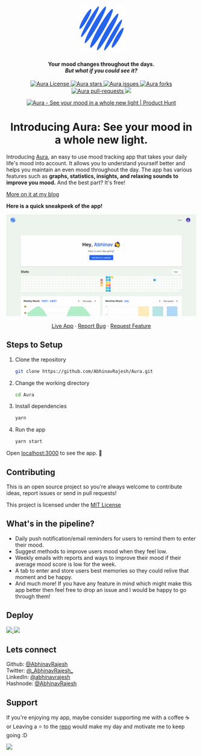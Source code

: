 <p align="center">
  <a href="https://aura-ar.vercel.app/">
    <img alt="Aura" src="public/logo192.png" width="125" />
  </a>
</p>

<h4 align="center">Your mood changes throughout the days. <br /><i>But what if you could see it?</i></h4>

<p align="center">
<a href="https://github.com/AbhinavRajesh/Aura/blob/main/LICENSE" target="blank">
<img src="https://img.shields.io/github/license/abhinavrajesh/aura?style=flat-square" alt="Aura License" />
</a>
<a href="https://github.com/abhinavrajesh/aura/stargazers" target="blank">
<img src="https://img.shields.io/github/stars/abhinavrajesh/aura?style=flat-square" alt="Aura stars"/>
</a>
<a href="https://github.com/abhinavrajesh/aura/issues" target="blank">
<img src="https://img.shields.io/github/issues/abhinavrajesh/aura?style=flat-square" alt="Aura issues"/>
</a>
<a href="https://github.com/abhinavrajesh/aura/fork" target="blank">
<img src="https://img.shields.io/github/forks/abhinavrajesh/aura?style=flat-square" alt="Aura forks"/>
</a>
<a href="https://github.com/abhinavrajesh/aura/pulls" target="blank">
<img src="https://img.shields.io/github/issues-pr/abhinavrajesh/aura?style=flat-square" alt="Aura pull-requests"/>
</a>
<a href="https://twitter.com/intent/tweet?text=Checkout%20aura-ar.vercel.app%20by%20%40AbhinavRajesh%0AAn%20easy%20to%20use%20mood%20tracking%20app%20that%20takes%20your%20daily%20life%20mood%20into%20account.%20It%20allows%20you%20to%20understand%20yourself%20better.%20The%20app%20has%20various%20feature%20such%20as%20graphs%2C%20statistics%2C%20and%20relaxing%20sound%20and%20much%20more!%0A%23DEVCommunity"><img src="https://img.shields.io/twitter/url?label=Share%20on%20Twitter&style=social&url=https%3A%2F%2Fgithub.com%2Fabhinavrajesh%2Faura"></a>

</p>
<p align="center">
<a
   href="https://www.producthunt.com/posts/aura-b260f046-6bf7-439f-8cd7-8521db48ae46?utm_source=badge-featured&utm_medium=badge&utm_souce=badge-aura-b260f046-6bf7-439f-8cd7-8521db48ae46"
   target="_blank"
   rel="noopener noreferrer"
>
   <img
      src="https://api.producthunt.com/widgets/embed-image/v1/featured.svg?post_id=306462&theme=dark"
      alt="Aura - See your mood in a whole new light | Product Hunt"
      style="width: 250px; height: 54px;"
      width="250"
      height="54"
   />
</a>
</p>
<h1 align="center">Introducing Aura: See your mood in a whole new light.</h1>

Introducing [Aura](https://aura-ar.vercel.app), an easy to use mood tracking app that takes your daily life's mood into account. It allows you to understand yourself better and helps you maintain an even mood throughout the day. The app has various features such as **graphs, statistics, insights, and relaxing sounds to improve you mood.** And the best part? It's free!

<a href="https://blog.abhinavrajesh.com/introducing-aura-see-your-mood-in-a-whole-new-light" target="_blank" rel="noopener noreferrer">More on it at my blog</a>

<b>Here is a quick sneakpeek of the app!</b>

<p align="center"><img src="src/assets/AddToCalendar.gif" alt="Aura gif" width="550" /></p>

<p align="center">
    <a href="https://aura-ar.vercel.app/" target="blank">Live App</a>
    ·
    <a href="https://github.com/abhinavrajesh/aura/issues/new/choose">Report Bug</a>
    ·
    <a href="https://github.com/abhinavrajesh/aura/issues/new/choose">Request Feature</a>
</p>

## Steps to Setup

1. Clone the repository

   ```bash
   git clone https://github.com/AbhinavRajesh/Aura.git
   ```

2. Change the working directory

   ```bash
   cd Aura
   ```

3. Install dependencies

   ```bash
   yarn
   ```

4. Run the app

   ```bash
   yarn start
   ```

Open [localhost:3000](http://localhost:3000/) to see the app. 🎉

## Contributing

This is an open source project so you're always welcome to contribute ideas, report issues or send in pull requests!

This project is licensed under the [MIT License](LICENSE)

## What's in the pipeline?

- Daily push notification/email reminders for users to remind them to enter their mood.
- Suggest methods to improve users mood when they feel low.
- Weekly emails with reports and ways to improve their mood if their average mood score is low for the week.
- A tab to enter and store users best memories so they could relive that moment and be happy.
- And much more! If you have any feature in mind which might make this app better then feel free to drop an issue and I would be happy to go through them!

## Deploy

<a href="https://vercel.com/new/project?template=https://github.com/abhinavrajesh/aura">
<img src="https://vercel.com/button" height="37.5px" />
</a>
<a href="https://app.netlify.com/start/deploy?repository=https://github.com/abhinavrajesh/aura">
<img src="https://www.netlify.com/img/deploy/button.svg" height="37.5px" />
</a>
</a>

## Lets connect

Github: [@AbhinavRajesh](https://github.com/AbhinavRajesh) <br />
Twitter: [@\_AbhinavRajesh\_](https://twitter.com/_AbhinavRajesh_) <br />
LinkedIn: [@abhinavrajesh](https://linkedin.com/in/abhinavrajesh) <br />
Hashnode: [@AbhinavRajesh](https://hashnode.com/@AbhinavRajesh) <br />

## Support

If you're enjoying my app, maybe consider supporting me with a coffee ☕️ or Leaving a ⭐ to the [repo](https://github.com/AbhinavRajesh/Aura) would make my day and motivate me to keep going :D

<a href="https://www.buymeacoffee.com/abhinavrajesh" target="_blank"><img src="https://cdn.buymeacoffee.com/buttons/v2/default-yellow.png" height="50px"></a>
